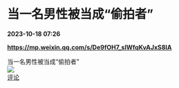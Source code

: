 # 当一名男性被当成“偷拍者”

**2023-10-18 07:26**

**https://mp.weixin.qq.com/s/De9fOH7_slWfqKvAJxS8IA**

当一名男性被当成“偷拍者”  
![](https://img3.chouti.com/CHOUTI_231018_723532CC1F124695B704F75D7322768B.jpg)  
[评论](https://m.chouti.com/link/40324485)